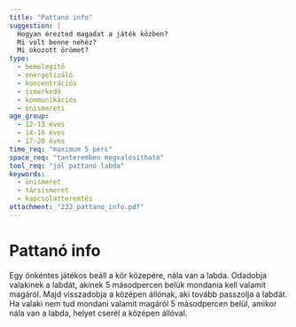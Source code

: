```yaml
---
title: "Pattanó info"
suggestion: | 
  Hogyan érezted magadat a játék közben?
  Mi volt benne nehéz? 
  Mi okozott örömet?
type:
  - bemelegítő
  - energetizáló
  - koncentrációs
  - ismerkedő
  - kommunikációs
  - önismereti
age_group:
  - 12-13 éves
  - 14-16 éves
  - 17-20 éves
time_req: "maximum 5 perc"
space_req: "tanteremben megvalósítható"
tool_req: "jól pattanó labda"
keywords: 
  - önismeret
  - társismeret
  - kapcsolatteremtés
attachment: "232_pattano_info.pdf"
---
```


# Pattanó info

 Egy önkéntes játékos beáll a kör közepére, nála van a labda. Odadobja valakinek a labdát, akinek 5 másodpercen belük mondania kell valamit magáról. Majd visszadobja a középen állónak, aki tovább passzolja a labdát. Ha valaki nem tud mondani valamit magáról 5 másodpercen belül, amikor nála van a labda, helyet cserél a középen állóval.  
  
